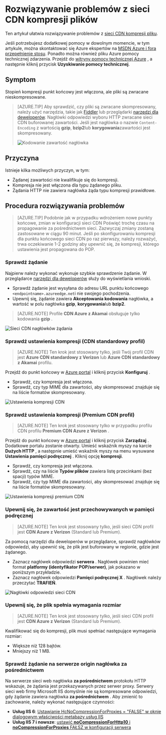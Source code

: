 <properties
    pageTitle="Rozwiązywanie problemów z kompresji plików w sieci CDN Azure | Microsoft Azure"
    description="Rozwiązywanie problemów z kompresji plików Azure CDN."
    services="cdn"
    documentationCenter=""
    authors="camsoper"
    manager="erikre"
    editor=""/>

<tags
    ms.service="cdn"
    ms.workload="tbd"
    ms.tgt_pltfrm="na"
    ms.devlang="na"
    ms.topic="article"
    ms.date="09/01/2016"
    ms.author="casoper"/>
    
# <a name="troubleshooting-cdn-file-compression"></a>Rozwiązywanie problemów z sieci CDN kompresji plików

Ten artykuł ułatwia rozwiązywanie problemów z [sieci CDN kompresji pliku](cdn-improve-performance.md).

Jeśli potrzebujesz dodatkowej pomocy w dowolnym momencie, w tym artykule, można skontaktować się Azure ekspertów na [MSDN Azure i fora przepełnienie stosu](https://azure.microsoft.com/support/forums/). Ponadto można również pliku Azure pomocy technicznej zdarzenia. Przejdź do [witryny pomocy technicznej Azure](https://azure.microsoft.com/support/options/) , a następnie kliknij przycisk **Uzyskiwanie pomocy technicznej**.

## <a name="symptom"></a>Symptom

Stopień kompresji punkt końcowy jest włączona, ale pliki są zwracane nieskompresowane.

>[AZURE.TIP] Aby sprawdzić, czy pliki są zwracane skompresowany, należy użyć narzędzia, takie jak [Fiddler](http://www.telerik.com/fiddler) lub przeglądarki [narzędzi dla deweloperów](https://developer.microsoft.com/microsoft-edge/platform/documentation/f12-devtools-guide/).  Nagłówki odpowiedzi wyboru HTTP zwracane sieci CDN buforowanej zawartości.  Jeśli jest nagłówka o nazwie `Content-Encoding` z wartością **gzip**, **bzip2**lub **korygowania**zawartości jest skompresowany.
>
>![Kodowanie zawartość nagłówka](./media/cdn-troubleshoot-compression/cdn-content-header.png)

## <a name="cause"></a>Przyczyna

Istnieje kilka możliwych przyczyn, w tym:

- Żądanej zawartości nie kwalifikuje się do kompresji.
- Kompresja nie jest włączona dla typu żądanego pliku.
- Żądania HTTP nie zawiera nagłówka żąda typu kompresji prawidłowe.

## <a name="troubleshooting-steps"></a>Procedura rozwiązywania problemów

> [AZURE.TIP] Podobnie jak w przypadku wdrożeniem nowe punkty końcowe, zmian w konfiguracji sieci CDN Poświęć trochę czasu na propagowanie za pośrednictwem sieci.  Zazwyczaj zmiany zostaną zastosowane w ciągu 90 minut.  Jeśli po skonfigurowaniu kompresji dla punktu końcowego sieci CDN po raz pierwszy, należy rozważyć, trwa oczekiwanie 1-2 godziny aby upewnić się, że kompresji, którego ustawienia jest propagowana do POP. 

### <a name="verify-the-request"></a>Sprawdź żądanie

Najpierw należy wykonać wykonuje szybkie sprawdzenie żądanie.  W przeglądarce [narzędzi dla deweloperów](https://developer.microsoft.com/microsoft-edge/platform/documentation/f12-devtools-guide/) służy do wyświetlania wnioski.

- Sprawdź żądanie jest wysyłana do adresu URL punktu końcowego `<endpointname>.azureedge.net`i nie swojego pochodzenia.
- Upewnij się, żądanie zawiera **Akceptowania kodowania** nagłówka, a wartość w polu nagłówka **gzip**, **korygowania**lub **bzip2**.

> [AZURE.NOTE] Profile **CDN Azure z Akamai** obsługuje tylko kodowania **gzip** .

![Sieci CDN nagłówków żądania](./media/cdn-troubleshoot-compression/cdn-request-headers.png)

### <a name="verify-compression-settings-standard-cdn-profile"></a>Sprawdź ustawienia kompresji (CDN standardowy profil)

> [AZURE.NOTE] Ten krok jest stosowany tylko, jeśli Twój profil CDN jest **Azure CDN standardowy z Verizon** lub **Azure CDN standardowy z Akamai** profilu. 

Przejdź do punkt końcowy w [Azure portal](https://portal.azure.com) i kliknij przycisk **Konfiguruj** .

- Sprawdź, czy kompresja jest włączona.
- Sprawdź, czy typ MIME dla zawartości, aby skompresować znajduje się na liście formatów skompresowany.

![Ustawienia kompresji CDN](./media/cdn-troubleshoot-compression/cdn-compression-settings.png)

### <a name="verify-compression-settings-premium-cdn-profile"></a>Sprawdź ustawienia kompresji (Premium CDN profil)

> [AZURE.NOTE] Ten krok jest stosowany tylko w przypadku profilu CDN profilu **Premium CDN Azure z Verizon** .

Przejdź do punkt końcowy w [Azure portal](https://portal.azure.com) i kliknij przycisk **Zarządzaj** .  Dodatkowe portalu zostanie otwarty.  Umieść wskaźnik myszy na karcie **Dużych HTTP** , a następnie umieść wskaźnik myszy na menu wysuwane **Ustawienia pamięci podręcznej** .  Kliknij opcję **kompresji**. 

- Sprawdź, czy kompresja jest włączona.
- Sprawdź, czy na liście **Typów plików** zawiera listę przecinkami (bez spacji) typów MIME.
- Sprawdź, czy typ MIME dla zawartości, aby skompresować znajduje się na liście formatów skompresowany.

![Ustawienia kompresji premium CDN](./media/cdn-troubleshoot-compression/cdn-compression-settings-premium.png)

### <a name="verify-the-content-is-cached"></a>Upewnij się, że zawartość jest przechowywanych w pamięci podręcznej

> [AZURE.NOTE] Ten krok jest stosowany tylko, jeśli sieci CDN profil jest **CDN Azure z Verizon** (Standard lub Premium).

Za pomocą narzędzi dla deweloperów w przeglądarce, sprawdź nagłówków odpowiedzi, aby upewnić się, że plik jest buforowany w regionie, gdzie jest żądanego.

- Zaznacz nagłówek odpowiedzi **serwera** .  Nagłówek powinien mieć format **platformy (identyfikator POP/serwer)**, jak pokazano w poniższym przykładzie.
- Zaznacz nagłówek odpowiedzi **Pamięci podręcznej X** .  Nagłówek należy przeczytać **TRAFIEŃ**.  

![Nagłówki odpowiedzi sieci CDN](./media/cdn-troubleshoot-compression/cdn-response-headers.png)

### <a name="verify-the-file-meets-the-size-requirements"></a>Upewnij się, że plik spełnia wymagania rozmiar

> [AZURE.NOTE] Ten krok jest stosowany tylko, jeśli sieci CDN profil jest **CDN Azure z Verizon** (Standard lub Premium).

Kwalifikować się do kompresji, plik musi spełniać następujące wymagania rozmiar:

- Większe niż 128 bajtów.
- Mniejszy niż 1 MB.

### <a name="check-the-request-at-the-origin-server-for-a-via-header"></a>Sprawdź żądanie na serwerze origin nagłówka **za pośrednictwem**

Na serwerze sieci web nagłówka **za pośrednictwem** protokołu HTTP wskazuje, że żądania jest przekazywanych przez serwer proxy.  Serwery sieci web firmy Microsoft IIS domyślnie nie są kompresowane odpowiedzi, gdy żądanie zawiera nagłówka **za pośrednictwem** .  Aby zmienić to zachowanie, należy wykonać następujące czynności:

- **Usług IIS 6**: [Ustawianie HcNoCompressionForProxies = "FALSE" w oknie dialogowym właściwości metabazy usług IIS](https://msdn.microsoft.com/library/ms525390.aspx)
- **Usług IIS 7 i nowsze**: [ustawić **noCompressionForHttp10** i **noCompressionForProxies** FAŁSZ w konfiguracji serwera](http://www.iis.net/configreference/system.webserver/httpcompression)

